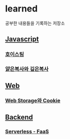 # learned

공부한 내용들을 기록하는 저장소

## [Javascript](./javascript)

### [호이스팅](./javascript/호이스팅.md)

### [얕은복사와 깊은복사](./javascript/얕은복사와깊은복사.md)



## [Web](./web)

### [Web Storage와 Cookie](./web/WebStorage와Cookie.md)



## [Backend](./backend)

### [Serverless - FaaS](./backend/Serverless(FaaS))